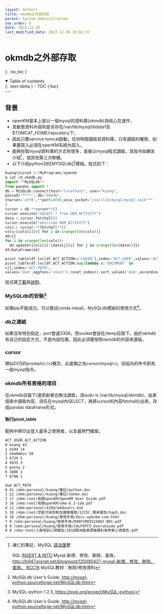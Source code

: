 ```yaml
---
layout: default
title: okmdb之外部存取
parent: System Administration
nav_order: 6
date: 2022-12-28
last_modified_date: 2022-12-28 20:02:37
---
```


# okmdb之外部存取

{: .no_toc }

<details open markdown="block">
  <summary>
    Table of contents
  </summary>
  {: .text-delta }
- TOC
{:toc}
</details>
---

## 背景

- openKM基本上是以一個mysql的資料庫(okmdb)為核心在運作，
- 其動態資料內容則是另存在/var/lib/mysql/ibdata1及$TOMCAT_HOME/repository下，
- 因此只要service tomcat啟動，任何時間讀取其資料庫，只有讀取的權限，如果要寫入必須在openKM系統內寫入。
- 能夠存取mysql資料庫的方式有很多，直接以mysql程式讀取，其指令如網友介紹[^19]，或其他第三方軟體。
- 以下介紹python2的[MYSQLdb][^21]模組。程式如下：

```python
kuang\@sino4 \~/MyPrograms/openkm
$ cat rd_okmdb.py
import **MySQLdb**
from pandas import *
db = MySQLdb.connect(host="localhost", user="kuang",
passwd="****", db="okmdb",
charset='utf8',**port=8080,unix_socket="/var/lib/mysql/mysql.sock"**
)
cursor = db.**cursor**()
cursor.execute("SELECT * from OKM_ACTIVITY")
data = cursor.fetchall()
cursor.execute("describe OKM_ACTIVITY")
cols = cursor.**fetchall**()
cols=[cols[i][0] for i in xrange(len(cols))]
dd={}
for i in xrange(len(cols)):
  dd.update({cols[i]:[data[j][i] for j in xrange(len(data))]})
df=DataFrame(dd)

pivot_table(df.loc[df.ACT_ACTION=='LOGIN'],index='ACT_USER',values='ACT_ACTION',aggfunc='count').reset_index().sort_values('ACT_ACTION',ascending=False).reset_index(drop=True)
pivot_table(df.loc[df.ACT_ACTION.map(lambda x:'DOCUMENT' in
x)],index='ACT_PATH',
values='dum',aggfunc='count').reset_index().sort_values('dum',ascending=False).reset_index(drop=True).head(10)
```

程式碼[下載]()與[說明]()。

### MySQLdb的安裝[^20]

如果pip不能成功，可以嘗試conda install。MySQLdb模組的使用方式[^21]。

### db之連結

如果沒有特別指定，port會選3306，而socket會設在/temp目錄下。由於okmdb有自己的設定方式，不是內設位置，因此必須要按照okmdb的內容來連結。

### cursor

類似DOS的prompt(c:/>)概念，此處稱之為cursor(mysql>)。括弧內的命令即為一般mysql指令。

### okmdb所有表格的項目

在okmdb目錄下(連原創者也無法讀取，須sudo ls /var/lib/mysql/okmdb)，由某個表中讀取內容，須先在mysql內SELECT，再將cursor的內容fetchall()出來。存成pandas dataframe形式。

#### 執行pivot_table

範例中將印出登入最多之使用者，以及最熱門檔案。

```bash
ACT_USER ACT_ACTION
0 kuang 43
1 4294 14
2 okmAdmin 10
3 6729 5
4 4935 3
5 penny 2
6 3886 1
7 6790 1

dum ACT_PATH
0 41 /okm:personal/kuang/筆記/python.doc
1 22 /okm:personal/kuang/筆記/smoke.doc
2 17 /okm:root/有關openKM/OpenKM User Guide.pdf
3 16 /okm:root/有關openKM/okm-6.3-com.pdf
4 11 /okm:personal/4294/addusers.bsh
5 10 /okm:root/空氣污染防制及健康風險/1215C_期末報告chap5.doc
6 10 /okm:personal/kuang/使用手冊/docs.openkm.com.html
7 9 /okm:personal/kuang/使用手冊/098FY005515002-001.pdf
8 9 /okm:personal/kuang/使用手冊/CALPUFF5_UsersGuide.pdf
9 9 /okm:root/人員培訓心得報告/2018歐洲能資源循環利用考察心得報告.pdf
```

[^19]: 凍仁的筆記，MySQL
    [語法匯整][語法匯整]

    SQL [INSERT & INTO][insert-into]
    Mysql
    新增、修改、刪除、查詢，http://lin147.pixnet.net/blog/post/125095427-mysql-新增、修改、刪除、查詢。
    [BCC16][BCC16] MySQL教材：刪除/修改資料 

[^20]: MySQL-python 1.2.5, https://pypi.org/project/MySQL-python/

[^21]: MySQLdb User's Guide,
    http://mysql-python.sourceforge.net/MySQLdb.html

[語法匯整]: <http://note.drx.tw/2012/12/mysql-syntax.html> "語法匯整"
[insert-into]: <http://gn02214231.pixnet.net/blog/post/200632246-sql-insert-into> "insert-into"
[BCC16]: <https://bcc16.ncu.edu.tw/A/mysql/09.shtml> "MySQL 教材：刪除/修改資料"
